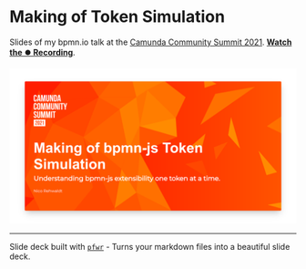 # Making of Token Simulation

Slides of my bpmn.io talk at the [Camunda Community Summit 2021](https://summit.camunda.com). [__Watch the ⏺️ Recording__](https://player.vimeo.com/video/543362859).

[![Slides](./screenshot.png)](https://cdn.statically.io/gh/nikku/2021-token-simulation/v0.0.5/presentation.html)



---

Slide deck built with [`pfwr`](https://github.com/nikku/pfwr) - Turns your markdown files into a beautiful slide deck.
